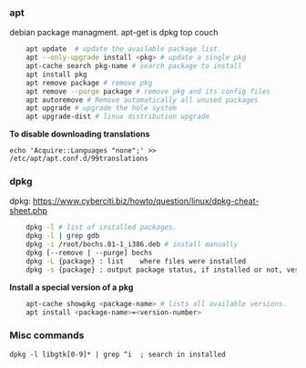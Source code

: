
### apt

debian package managment. apt-get is dpkg top couch  

```sh
	apt update  # update the available package list.
	apt --only-upgrade install <pkg> # update a single pkg
	apt-cache search pkg-name # search package to install
	apt install pkg
	apt remove package # remove pkg
	apt remove --purge package # remove pkg and its config files
	apt autoremove # Remove automatically all unused packages
	apt upgrade # upgrade the hole system
	apt upgrade-dist # linux distribution upgrade
```

**To disable downloading translations**

    echo 'Acquire::Languages "none";' >> /etc/apt/apt.conf.d/99translations

### dpkg

dpkg: https://www.cyberciti.biz/howto/question/linux/dpkg-cheat-sheet.php  

```sh
	dpkg -l # list of installed packages.
    dpkg -l | grep gdb
	dpkg -i /root/bochs.81-1_i386.deb # install manually
	dpkg [--remove | --purge] bochs
	dpkg -L {package} : list	where files were installed
	dpkg -s {package} : output package status, if installed or not, vesrion, dependencies
```

**Install a special version of a pkg**

```sh
	apt-cache showpkg <package-name> # lists all available versions. 
	apt install <package-name>=<version-number>
```

### Misc commands

    dpkg -l libgtk[0-9]* | grep ^i  ; search in installed


